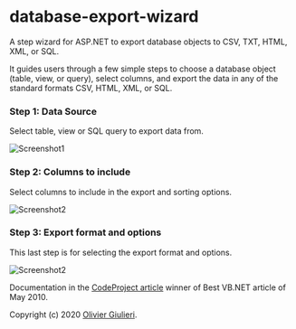 # database-export-wizard


A step wizard for ASP.NET to export database objects to CSV, TXT, HTML, XML, or SQL.

It guides users through a few simple steps to choose a database object (table, view, or query), select columns, and export the data in any of the standard formats CSV, HTML, XML, or SQL.

### Step 1: Data Source

Select table, view or SQL query to export data from.

![Screenshot1](https://raw.githubusercontent.com/evoluteur/evolutility-ui-react/master/screenshots/step1.gif)

### Step 2: Columns to include

Select columns to include in the export and sorting options.

![Screenshot2](https://raw.githubusercontent.com/evoluteur/evolutility-ui-react/master/screenshots/step2.gif)

### Step 3: Export format and options

This last step is for selecting the export format and options.

![Screenshot2](https://raw.githubusercontent.com/evoluteur/evolutility-ui-react/master/screenshots/step3.gif)


Documentation in the [CodeProject article](https://www.codeproject.com/Articles/82674/Database-Export-Wizard-for-ASP-NET-and-SQL-Server) winner of Best VB.NET article of May 2010.


Copyright (c) 2020 [Olivier Giulieri](https://evoluteur.github.io/).